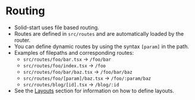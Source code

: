 # Routing
- Solid-start uses file based routing.
- Routes are defined in `src/routes` and are automatically loaded by the router.
- You can define dynamic routes by using the syntax `[param]` in the path.
- Examples of filepaths and corresponding routes:
  - `src/routes/foo/bar.tsx` → `/foo/bar`
  - `src/routes/foo/index.tsx` → `/foo`
  - `src/routes/foo/bar/baz.tsx` → `/foo/bar/baz`
  - `src/routes/foo/[param]/baz.tsx` → `/foo/:param/baz`
  - `src/routes/blog/[id].tsx` → `/blog/:id`
- See the [Layouts](/guides/layouts) section for information on how to define layouts.